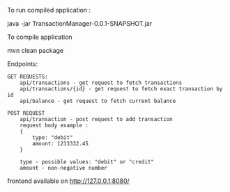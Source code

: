 To run compiled application :

java -jar TransactionManager-0.0.1-SNAPSHOT.jar 

To compile application

mvn clean package

Endpoints: 

    GET REQUESTS: 
        api/transactions - get request to fetch transactions 
        api/transactions/{id} - get request to fetch exact transaction by id
        api/balance - get request to fetch current balance 
        
    POST REQUEST
        api/transaction - post request to add transaction 
        request body example :
        {
            type: "debit"
            amount: 1233332.45
        }    
        
        type - possible values: "debit" or "credit" 
        amount - non-negative number    
        
frontend available on http://127.0.0.1:8080/         
            
        